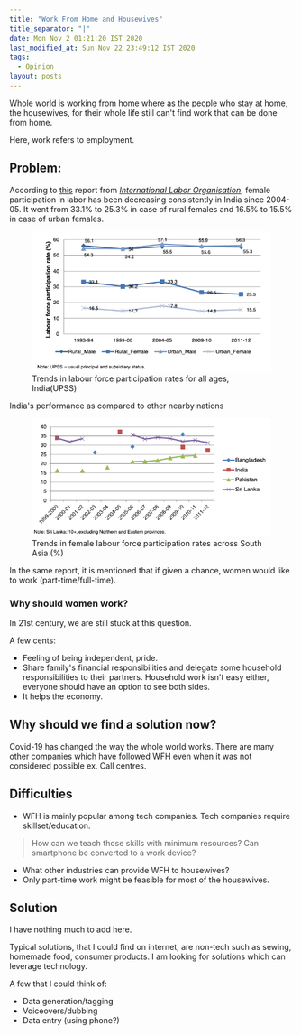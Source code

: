 ```yaml
---
title: "Work From Home and Housewives"
title_separator: "|"
date: Mon Nov 2 01:21:20 IST 2020
last_modified_at: Sun Nov 22 23:49:12 IST 2020
tags: 
  - Opinion
layout: posts
---
```


Whole world is working from home where as the people who stay at home, the housewives, for their whole life still can't find work that can be done from home.

Here, work refers to employment.

## Problem:
According to [this](https://www.ilo.org/wcmsp5/groups/public/@asia/@ro-bangkok/@sro-new_delhi/documents/publication/wcms_324621.pdf) report from [_International Labor Organisation_](https://www.ilo.org), female participation in labor has been decreasing consistently in India since 2004-05. It went from 33.1% to 25.3% in case of rural females and 16.5% to 15.5% in case of urban females.

<figure class="image">
  <img src="/assets/images/wfh-housewives-india.png" alt="Trends in labour force participation rates for all ages, India(UPSS)">
  <figcaption>Trends in labour force participation rates for all ages, India(UPSS)</figcaption>
</figure>
India's performance as compared to other nearby nations
<figure class="image">
  <img src="/assets/images/wfh-housewives-nation-comparison.png" alt="Trends in female labour force participation rates across South Asia (%)">
  <figcaption>Trends in female labour force participation rates across South Asia (%)</figcaption>
</figure>

In the same report, it is mentioned that if given a chance, women would like to work (part-time/full-time).

### Why should women work?
In 21st century, we are still stuck at this question.

A few cents:
- Feeling of being independent, pride.
- Share family's financial responsibilities and delegate some household responsibilities to their partners. Household work isn't easy either, everyone should have an option to see both sides.
- It helps the economy.


## Why should we find a solution now?
Covid-19 has changed the way the whole world works. There are many other companies which have followed WFH even when it was not considered possible ex. Call centres.

## Difficulties
- WFH is mainly popular among tech companies. Tech companies require skillset/education. 

> How can we teach those skills with minimum resources?
Can smartphone be converted to a work device?

- What other industries can provide WFH to housewives?
- Only part-time work might be feasible for most of the housewives.

## Solution

I have nothing much to add here.

Typical solutions, that I could find on internet, are non-tech such as sewing, homemade food, consumer products.
I am looking for solutions which can leverage technology.

A few that I could think of:
- Data generation/tagging
- Voiceovers/dubbing
- Data entry (using phone?)